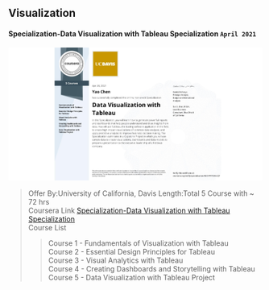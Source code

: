 ## Visualization

#### Specialization-Data Visualization with Tableau Specialization `April 2021`

![Certificate](Specialization-Data%20Visualization%20with%20Tableau/Specialization-Data%20of%20Visualization%20with%20Tableau.jpeg)

> Offer By:University of California, Davis
> Length:Total 5 Course with ~ 72 hrs  
> Coursera Link [Specialization-Data Visualization with Tableau Specialization](https://www.coursera.org/specializations/data-visualization)  
> Course List
>
> > Course 1 - Fundamentals of Visualization with Tableau  
> > Course 2 - Essential Design Principles for Tableau  
> > Course 3 - Visual Analytics with Tableau  
> > Course 4 - Creating Dashboards and Storytelling with Tableau  
> > Course 5 - Data Visualization with Tableau Project

